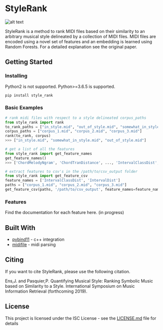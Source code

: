 # StyleRank

![alt text](https://github.com/jeffreyjohnens/style_rank/blob/master/diagram/diagram.png)

StyleRank is a method to rank MIDI files based on their similarity to an arbitrary musical style delineated by a collection of MIDI files. MIDI files are encoded using a novel set of features and an embedding is learned using Random Forests. For a detailed explanation see the original paper.

## Getting Started

### Installing

Python2 is not supported. Python>=3.6.5 is supported.

```python
pip install style_rank
```

### Basic Examples

```python
# rank midi files with respect to a style delineated corpus_paths
from style_rank import rank
to_rank_paths = ["in_style.mid", "out_of_style.mid", "somewhat_in_style.mid"]
corpus_paths = ["corpus_1.mid", "corpus_2.mid", "corpus_3.mid"]
rank(to_rank, corpus)
>>> ["in_style.mid", "somewhat_in_style.mid", "out_of_style.mid"]

# get a list of all the features
from style_rank import get_feature_names
get_feature_names()
>>> ['ChordMelodyNgram', 'ChordTranDistance', ..., 'IntervalClassDist', 'IntervalDist']

# extract features to csv's in the /path/to/csv_output folder
from style_rank import get_feature_csv
feature_names = ['IntervalClassDist', 'IntervalDist']
paths = ["corpus_1.mid", "corpus_2.mid", "corpus_3.mid"]
get_feature_csv(paths, '/path/to/csv_output', feature_names=feature_names)
```
### Features

Find the documentation for each feature here. (in progress)

## Built With

* [pybind11](https://github.com/pybind/pybind11) - c++ integration 
* [midifile](https://midifile.sapp.org/) - midi parsing

## Citing

If you want to cite StyleRank, please use the following citation.

Ens,J. and Pasquier,P. Quantifying Musical Style: Ranking Symbolic Music based on Similarity to a Style. International Symposium on Music Information Retrieval (forthcoming 2019).

## License

This project is licensed under the ISC License - see the [LICENSE.md](LICENSE.md) file for details

